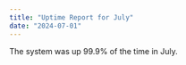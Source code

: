 ```yaml
---
title: "Uptime Report for July"
date: "2024-07-01"
---
```


The system was up 99.9% of the time in July.
